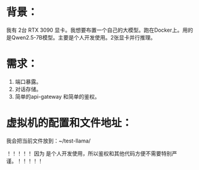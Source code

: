 # 背景：
我有 2台 RTX 3090 显卡。我想要布置一个自己的大模型。跑在Docker上。用的是Qwen2.5-7B模型。主要是个人开发使用。2张显卡并行推理。

# 需求：
1. 端口暴露。
2. 对话存储。
3. 简单的api-gateway 和简单的鉴权。

# 虚拟机的配置和文件地址：
我会把当前文件放到：~/test-llama/

！！！！！ 因为 是个人开发使用，所以鉴权和其他代码方便不需要特别严谨。！！！！！


